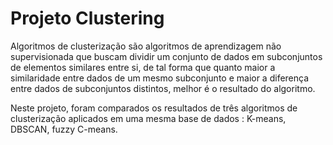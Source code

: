 # Projeto Clustering
Algoritmos de clusterização são algoritmos de aprendizagem não supervisionada que buscam dividir um conjunto de dados em subconjuntos de elementos similares entre si, de tal forma que quanto maior a similaridade entre dados de um mesmo subconjunto e maior a diferença entre dados de subconjuntos distintos, melhor é o resultado do algoritmo.

Neste projeto, foram comparados os resultados de três algoritmos de clusterização aplicados em uma mesma base de dados : K-means, DBSCAN, fuzzy C-means.
